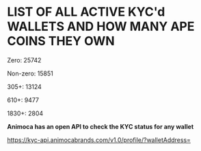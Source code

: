 # LIST OF ALL ACTIVE KYC'd WALLETS AND HOW MANY APE COINS THEY OWN

Zero: 25742

Non-zero: 15851

305+: 13124

610+: 9477

1830+: 2804

**Animoca has an open API to check the KYC status for any wallet**

https://kyc-api.animocabrands.com/v1.0/profile/?walletAddress=